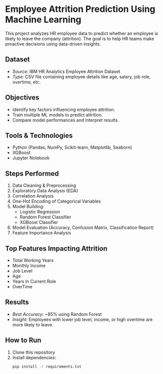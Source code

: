 # Employee Attrition Prediction Using Machine Learning

This project analyzes HR employee data to predict whether an employee is likely to leave the company (attrition). The goal is to help HR teams make proactive decisions using data-driven insights.

## Dataset
- *Source:* IBM HR Analytics Employee Attrition Dataset
- *Type:* CSV file containing employee details like age, salary, job role, overtime, etc.

## Objectives
- Identify key factors influencing employee attrition.
- Train multiple ML models to predict attrition.
- Compare model performances and interpret results.

## Tools & Technologies
- Python (Pandas, NumPy, Scikit-learn, Matplotlib, Seaborn)
- XGBoost
- Jupyter Notebook

## Steps Performed
1. Data Cleaning & Preprocessing
2. Exploratory Data Analysis (EDA)
3. Correlation Analysis
4. One-Hot Encoding of Categorical Variables
5. Model Building:
   - Logistic Regression
   - Random Forest Classifier
   - XGBoost Classifier
6. Model Evaluation (Accuracy, Confusion Matrix, Classification Report)
7. Feature Importance Analysis

## Top Features Impacting Attrition
- Total Working Years  
- Monthly Income  
- Job Level  
- Age  
- Years In Current Role  
- OverTime  

## Results
- *Best Accuracy:* ~85% using Random Forest
- *Insight:* Employees with lower job level, income, or high overtime are more likely to leave.

## How to Run
1. Clone this repository  
2. Install dependencies:
   ```bash
   pip install -r requirements.txt
